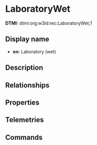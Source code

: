 # LaboratoryWet
**DTMI:** dtmi:org:w3id:rec:LaboratoryWet;1
## Display name
- **en:** Laboratory (wet)
## Description
## Relationships
## Properties
## Telemetries
## Commands
